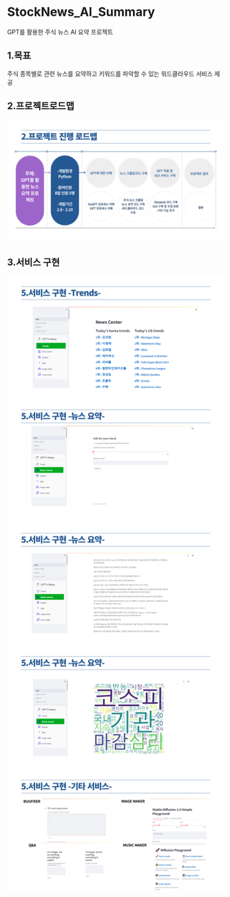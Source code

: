 # StockNews_AI_Summary
GPT를 활용한 주식 뉴스 AI 요약 프로젝트

1.목표
-------------
주식 종목별로 관련 뉴스를 요약하고 키워드를 파악할 수 있는 워드클라우드 서비스 제공

2.프로젝트로드맵
-------------
![로드맵](/PPT/003.png)

3.서비스 구현
-------------
![로드맵](/PPT/010.png)
![로드맵](/PPT/011.png)
![로드맵](/PPT/012.png)
![로드맵](/PPT/013.png)
![로드맵](/PPT/014.png)
